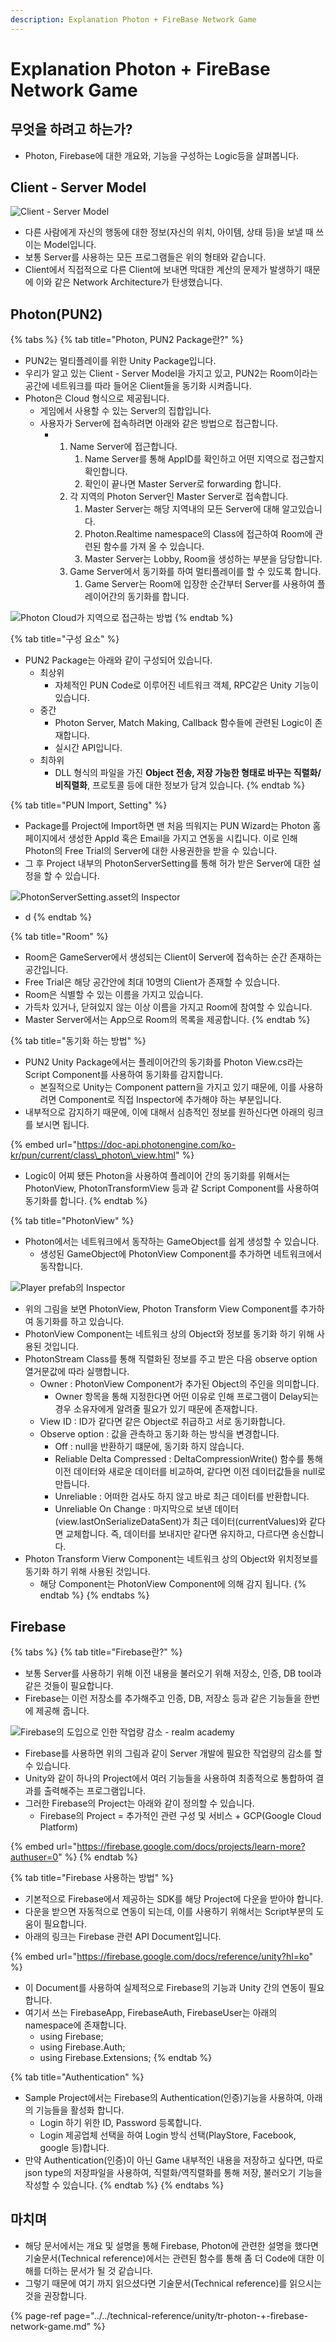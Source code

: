 ```yaml
---
description: Explanation Photon + FireBase Network Game
---
```


# Explanation Photon + FireBase Network Game

## 무엇을 하려고 하는가?

* Photon, Firebase에 대한 개요와, 기능을 구성하는 Logic등을 살펴봅니다.

## Client - Server Model

![Client - Server Model](../../../.gitbook/assets/image%20%28161%29.png)

* 다른 사람에게 자신의 행동에 대한 정보\(자신의 위치, 아이템, 상태 등\)을 보낼 때 쓰이는 Model입니다.
* 보통 Server를 사용하는 모든 프로그램들은 위의 형태와 같습니다.
* Client에서 직접적으로 다른 Client에 보내면 막대한 계산의 문제가 발생하기 때문에 이와 같은 Network Architecture가 탄생했습니다.

## Photon\(PUN2\)

{% tabs %}
{% tab title="Photon, PUN2 Package란?" %}
* PUN2는 멀티플레이를 위한 Unity Package입니다.
* 우리가 알고 있는 Client - Server Model을 가지고 있고, PUN2는 Room이라는 공간에 네트워크를 따라 들어온 Client들을 동기화 시켜줍니다.
* Photon은 Cloud 형식으로 제공됩니다.
  * 게임에서 사용할 수 있는 Server의 집합입니다.
  * 사용자가 Server에 접속하려면 아래와 같은 방법으로 접근합니다.
    * 1. Name Server에 접근합니다.
         1. Name Server를 통해 AppID를 확인하고 어떤 지역으로 접근할지 확인합니다.
         2. 확인이 끝나면 Master Server로 forwarding 합니다.
      2. 각 지역의 Photon Server인 Master Server로 접속합니다.
         1. Master Server는 해당 지역내의 모든 Server에 대해 알고있습니다.
         2. Photon.Realtime namespace의 Class에 접근하여 Room에 관련된 함수를 가져 올 수 있습니다.
         3. Master Server는 Lobby, Room을 생성하는 부분을 담당합니다.
      3. Game Server에서 동기화를 하여 멀티플레이를 할 수 있도록 합니다.
         1. Game Server는 Room에 입장한 순간부터 Server를 사용하여 플레이어간의 동기화를 합니다.

![Photon Cloud&#xAC00; &#xC9C0;&#xC5ED;&#xC73C;&#xB85C; &#xC811;&#xADFC;&#xD558;&#xB294; &#xBC29;&#xBC95;](../../../.gitbook/assets/image%20%28155%29.png)
{% endtab %}

{% tab title="구성 요소" %}
* PUN2 Package는 아래와 같이 구성되어 있습니다.
  * 최상위
    * 자체적인 PUN Code로 이루어진 네트워크 객체, RPC같은 Unity 기능이 있습니다.
  * 중간
    * Photon Server, Match Making, Callback 함수들에 관련된 Logic이 존재합니다.
    * 실시간 API입니다.
  * 최하위
    * DLL 형식의 파일을 가진 **Object 전송, 저장 가능한 형태로 바꾸는 직렬화/비직렬화**, 프로토콜 등에 대한 정보가 담겨 있습니다.
{% endtab %}

{% tab title="PUN Import, Setting" %}
* Package를 Project에 Import하면 맨 처음 띄워지는 PUN Wizard는 Photon 홈페이지에서 생성한 AppId 혹은 Email을 가지고 연동을 시킵니다. 이로 인해 Photon의 Free Trial의 Server에 대한 사용권한을 받을 수 있습니다.
* 그 후 Project 내부의 PhotonServerSetting를 통해 허가 받은 Server에 대한 설정을 할 수 있습니다.

![PhotonServerSetting.asset&#xC758; Inspector](../../../.gitbook/assets/image%20%28153%29.png)

* d
{% endtab %}

{% tab title="Room" %}
* Room은 GameServer에서 생성되는 Client이 Server에 접속하는 순간 존재하는 공간입니다.
* Free Trial은 해당 공간안에 최대 10명의 Client가 존재할 수 있습니다.
* Room은 식별할 수 있는 이름을 가지고 있습니다.
* 가득차 있거나, 닫혀있지 않는 이상 이름을 가지고 Room에 참여할 수 있습니다.
* Master Server에서는 App으로 Room의 목록을 제공합니다.
{% endtab %}

{% tab title="동기화 하는 방법" %}
* PUN2 Unity Package에서는 플레이어간의 동기화를 Photon View.cs라는 Script Component를 사용하여 동기화를 감지합니다.
  * 본질적으로 Unity는 Component pattern을 가지고 있기 때문에, 이를 사용하려면 Component로 직접 Inspector에 추가해야 하는 부분입니다.
* 내부적으로 감지하기 때문에, 이에 대해서 심층적인 정보를 원하신다면 아래의 링크를 보시면 됩니다.

{% embed url="https://doc-api.photonengine.com/ko-kr/pun/current/class\_photon\_view.html" %}

* Logic이 어찌 됐든 Photon을 사용하여 플레이어 간의 동기화를 위해서는 PhotonView, PhotonTransformView 등과 같 Script Component를 사용하여 동기화를 합니다.
{% endtab %}

{% tab title="PhotonView" %}
* Photon에서는 네트워크에서 동작하는 GameObject를 쉽게 생성할 수 있습니다.
  * 생성된 GameObject에 PhotonView Component를 추가하면 네트워크에서 동작합니다.

![Player prefab&#xC758; Inspector](../../../.gitbook/assets/image%20%28167%29.png)

* 위의 그림을 보면 PhotonView, Photon Transform View Component를 추가하여 동기화를 하고 있습니다.
* PhotonView Component는 네트워크 상의 Object와 정보를 동기화 하기 위해 사용된 것입니다.
* PhotonStream Class를 통해 직렬화된 정보를 주고 받은 다음 observe option 열거문값에 따라 실행합니다.
  * Owner : PhotonView Component가 추가된 Object의 주인을 의미합니다.
    * Owner 항목을 통해 지정한다면 어떤 이유로 인해 프로그램이 Delay되는 경우 소유자에게 알려줄 필요가 있기 때문에 존재합니다.
  * View ID : ID가 같다면 같은 Object로 취급하고 서로 동기화합니다.
  * Observe option : 값을 관측하고 동기화 하는 방식을 변경합니다.
    * Off : null을 반환하기 떄문에, 동기화 하지 않습니다.
    * Reliable Delta Compressed : DeltaCompressionWrite\(\) 함수를 통해 이전 데이터와 새로운 데이터를 비교하여, 같다면 이전 데이터값들을 null로 만듭니다. 
    * Unreliable : 어떠한 검사도 하지 않고 바로 최근 데이터를 반환합니다. 
    * Unreliable On Change : 마지막으로 보낸 데이터\(view.lastOnSerializeDataSent\)가 최근 데이터\(currentValues\)와 같다면 교체합니다. 즉, 데이터를 보내지만 같다면 유지하고, 다르다면 송신합니다.
* Photon Transform Vierw Component는 네트워크 상의 Object와 위치정보를 동기화 하기 위해 사용된 것입니다.
  * 해당 Component는 PhotonView Component에 의해 감지 됩니다.
{% endtab %}
{% endtabs %}

## Firebase

{% tabs %}
{% tab title="Firebase란?" %}
* 보통 Server를 사용하기 위해 이전 내용을 불러오기 위해 저장소, 인증, DB tool과 같은 것들이 필요합니다.
* Firebase는 이런 저장소를 추가해주고 인증, DB, 저장소 등과 같은 기능들을 한번에 제공해 줍니다.

![Firebase&#xC758; &#xB3C4;&#xC785;&#xC73C;&#xB85C; &#xC778;&#xD55C; &#xC791;&#xC5C5;&#xB7C9; &#xAC10;&#xC18C; - realm academy](../../../.gitbook/assets/image%20%28164%29.png)

* Firebase를 사용하면 위의 그림과 같이 Server 개발에 필요한 작업량의 감소를 할 수 있습니다.
* Unity와 같이 하나의 Project에서 여러 기능들을 사용하여 최종적으로 통합하여 결과를 출력해주는 프로그램입니다.
* 그러한 Firebase의 Project는 아래와 같이 정의할 수 있습니다.
  * Firebase의 Project = 추가적인 관련 구성 및 서비스 + GCP\(Google Cloud Platform\)

{% embed url="https://firebase.google.com/docs/projects/learn-more?authuser=0" %}
{% endtab %}

{% tab title="Firebase 사용하는 방법" %}
* 기본적으로 Firebase에서 제공하는 SDK를 해당 Project에 다운을 받아야 합니다.
* 다운을 받으면 자동적으로 연동이 되는데, 이를 사용하기 위해서는 Script부분의 도움이 필요합니다.
* 아래의 링크는 Firebase 관련 API Document입니다.

{% embed url="https://firebase.google.com/docs/reference/unity?hl=ko" %}

* 이 Document를 사용하여 실제적으로 Firebase의 기능과 Unity 간의 연동이 필요합니다.
* 여기서 쓰는 FirebaseApp, FirebaseAuth, FirebaseUser는 아래의 namespace에 존재합니다.
  * using Firebase; 
  * using Firebase.Auth; 
  * using Firebase.Extensions;
{% endtab %}

{% tab title="Authentication" %}
* Sample Project에서는 Firebase의 Authentication\(인증\)기능을 사용하여, 아래의 기능들을 활성화 합니다.
  * Login 하기 위한 ID, Password 등록합니다.
  * Login 제공업체 선택을 하여 Login 방식 선택\(PlayStore, Facebook, google 등\)합니다.
* 만약 Authentication\(인증\)이 아닌 Game 내부적인 내용을 저장하고 싶다면, 따로 json type의 저장파일을 사용하여, 직렬화/역직렬화를 통해 저장, 불러오기 기능을 작성할 수 있습니다.
{% endtab %}
{% endtabs %}

## 마치며

* 해당 문서에서는 개요 및 설명을 통해 Firebase, Photon에 관련한 설명을 했다면 기술문서\(Technical reference\)에서는 관련된 함수를 통해 좀 더 Code에 대한 이해를 더하는 문서가 될 것 같습니다.
* 그렇기 때문에 여기 까지 읽으셨다면 기술문서\(Technical reference\)를 읽으시는 것을 권장합니다.

{% page-ref page="../../technical-reference/unity/tr-photon-+-firebase-network-game.md" %}

